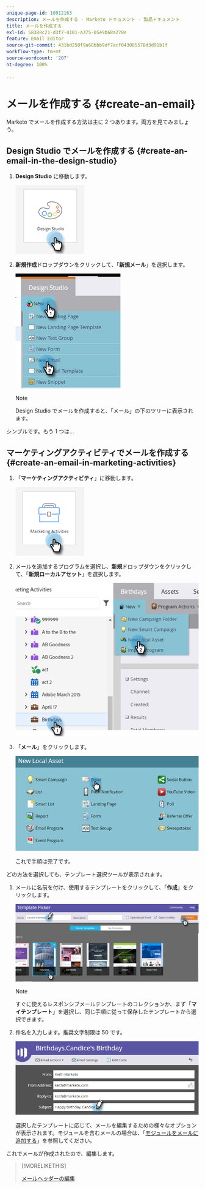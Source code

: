 ```yaml
---
unique-page-id: 10912163
description: メールを作成する - Marketo ドキュメント - 製品ドキュメント
title: メールを作成する
exl-id: 58388c21-d3f7-4101-a375-05e9b68a278e
feature: Email Editor
source-git-commit: 431bd258f9a68bbb9df7acf043085578d3d91b1f
workflow-type: tm+mt
source-wordcount: '207'
ht-degree: 100%

---
```


# メールを作成する {#create-an-email}

Marketo でメールを作成する方法は主に 2 つあります。両方を見てみましょう。

## Design Studio でメールを作成する {#create-an-email-in-the-design-studio}

1. **Design Studio** に移動します。

   ![](assets/create-an-email-1.png)

1. **新規作成**&#x200B;ドロップダウンをクリックして、「**新規メール**」を選択します。

   ![](assets/create-an-email-2.png)

   >[!NOTE]
   >
   >Design Studio でメールを作成すると、「メール」の下のツリーに表示されます。

シンプルです。もう 1 つは…

## マーケティングアクティビティでメールを作成する {#create-an-email-in-marketing-activities}

1. 「**マーケティングアクティビティ**」に移動します。

   ![](assets/create-an-email-3.png)

1. メールを追加するプログラムを選択し、**新規**&#x200B;ドロップダウンをクリックして、「**新規ローカルアセット**」を選択します。

   ![](assets/create-an-email-4.png)

1. 「**メール**」をクリックします。

   ![](assets/create-an-email-5.png)

   これで手順は完了です。

どの方法を選択しても、テンプレート選択ツールが表示されます。

1. メールに名前を付け、使用するテンプレートをクリックして、「**作成**」をクリックします。

   ![](assets/create-an-email-6.png)

   >[!NOTE]
   >
   >すぐに使えるレスポンシブメールテンプレートのコレクションか、まず「**マイテンプレート**」を選択し、同じ手順に従って保存したテンプレートから選択できます。

1. 件名を入力します。推奨文字制限は 50 です。

   ![](assets/create-an-email-7.png)

   選択したテンプレートに応じて、メールを編集するための様々なオプションが表示されます。モジュールを含むメールの場合は、「[モジュールをメールに追加する](/help/marketo/product-docs/email-marketing/general/email-editor-2/add-modules-to-your-email.md)」を参照してください。

これでメールが作成されたので、編集します。

>[!MORELIKETHIS]
>
>[メールヘッダーの編集](/help/marketo/product-docs/email-marketing/general/creating-an-email/edit-your-email-header.md)
